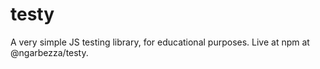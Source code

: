 # testy
A very simple JS testing library, for educational purposes. Live at npm at @ngarbezza/testy.

